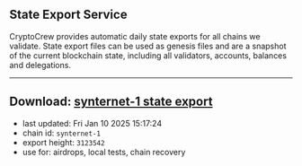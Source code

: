 ## State Export Service
CryptoCrew provides automatic daily state exports for all chains we validate. State export files can be used as genesis files and are a snapshot of the current blockchain state, including all validators, accounts, balances and delegations.

---
**Download: [synternet-1 state export](https://dl-eu2.ccvalidators.com/SERVICE/synternet/synternet-1_export_3123542.json)**
---

- last updated: Fri Jan 10 2025 15:17:24
- chain id: `synternet-1`
- export height: `3123542`
- use for: airdrops, local tests, chain recovery
